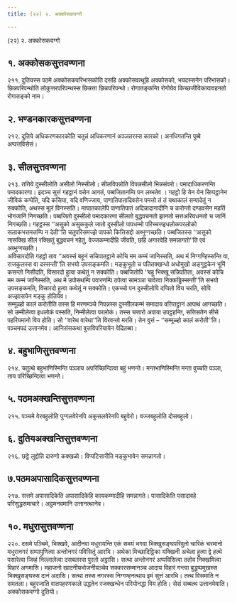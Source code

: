 ```yaml
---
title: (२२) २. अक्कोसकवग्गो

---
```

(२२) २. अक्कोसकवग्गो  


## १. अक्कोसकसुत्तवण्णना

२११. दुतियस्स पठमे अक्कोसकपरिभासकोति दसहि अक्कोसवत्थूहि अक्कोसको, भयदस्सनेन परिभासको। छिन्नपरिपन्थोति लोकुत्तरपरिपन्थस्स छिन्नत्ता छिन्नपरिपन्थो। रोगातङ्कन्ति रोगोयेव किच्छजीविकायावहनतो रोगातङ्को नाम।  


## २. भण्डनकारकसुत्तवण्णना

२१२. दुतिये अधिकरणकारकोति चतुन्नं अधिकरणानं अञ्ञतरस्स कारको। अनधिगतन्ति पुब्बे अप्पत्तविसेसं।  


## ३. सीलसुत्तवण्णना

२१३. ततिये दुस्सीलोति असीलो निस्सीलो। सीलविपन्नोति विपन्नसीलो भिन्नसंवरो। पमादाधिकरणन्ति पमादकारणा। इदञ्च सुत्तं गहट्ठानं वसेन आगतं, पब्बजितानम्पि पन लब्भतेव । गहट्ठो हि येन येन सिप्पट्ठानेन जीविकं कप्पेति, यदि कसिया, यदि वणिज्जाय, पाणातिपातादिवसेन पमत्तो तं तं यथाकालं सम्पादेतुं न सक्कोति, अथस्स मूलं विनस्सति। माघातकालेपि पाणातिपातं अदिन्नादानादीनि च करोन्तो दण्डवसेन महतिं भोगजानिं निगच्छति। पब्बजितो दुस्सीलो पमादकारणा सीलतो बुद्धवचनतो झानतो सत्तअरियधनतो च जानिं निगच्छति। गहट्ठस्स ‘‘असुको असुककुले जातो दुस्सीलो पापधम्मो परिच्चत्तइधलोकपरलोको सलाकभत्तमत्तम्पि न देती’’ति चतुपरिसमज्झे पापको कित्तिसद्दो अब्भुग्गच्छति। पब्बजितस्स ‘‘असुको नासक्खि सीलं रक्खितुं बुद्धवचनं गहेतुं, वेज्जकम्मादीहि जीवति, छहि अगारवेहि समन्नागतो’’ति एवं अब्भुग्गच्छति।  
अविसारदोति गहट्ठो ताव ‘‘अवस्सं बहूनं सन्निपातट्ठाने कोचि मम कम्मं जानिस्सति, अथ मं निग्गण्हिस्सन्ति वा, राजकुलस्स वा दस्सन्ती’’ति सभयो उपसङ्कमति। मङ्कुभूतो च पतितक्खन्धो अधोमुखो अङ्गुट्ठकेन भूमिं कसन्तो निसीदति, विसारदो हुत्वा कथेतुं न सक्कोति। पब्बजितोपि ‘‘बहू भिक्खू सन्निपतिता, अवस्सं कोचि मम कम्मं जानिस्सति, अथ मे उपोसथम्पि पवारणम्पि ठपेत्वा सामञ्ञा चावेत्वा निक्कड्ढिस्सन्ती’’ति सभयो उपसङ्कमति, विसारदो हुत्वा कथेतुं न सक्कोति। एकच्चो पन दुस्सीलोपि दप्पितो विय चरति, सोपि अज्झासयेन मङ्कु होतियेव।  
सम्मूळ्हो कालं करोतीति तस्स हि मरणमञ्चे निपन्नस्स दुस्सीलकम्मं समादाय वत्तितट्ठानं आपाथं आगच्छति। सो उम्मीलेत्वा इधलोकं पस्सति, निम्मीलेत्वा परलोकं। तस्स चत्तारो अपाया उपट्ठहन्ति, सत्तिसतेन सीसे पहरियमानो विय होति। सो ‘‘वारेथ वारेथा’’ति विरवन्तो मरति। तेन वुत्तं – ‘‘सम्मूळ्हो कालं करोती’’ति। पञ्चमपदं उत्तानमेव। आनिसंसकथा वुत्तविपरियायेन वेदितब्बा।  


## ४. बहुभाणिसुत्तवण्णना

२१४. चतुत्थे बहुभाणिस्मिन्ति पञ्ञाय अपरिच्छिन्दित्वा बहुं भणन्ते। मन्तभाणिस्मिन्ति मन्ता वुच्चति पञ्ञा, ताय परिच्छिन्दित्वा भणन्ते।  


## ५. पठमअक्खन्तिसुत्तवण्णना

२१५. पञ्चमे वेरबहुलोति पुग्गलवेरेनपि अकुसलवेरेनपि बहुवेरो। वज्जबहुलोति दोसबहुलो।  


## ६. दुतियअक्खन्तिसुत्तवण्णना

२१६. छट्ठे लुद्दोति दारुणो कक्खळो। विप्पटिसारीति मङ्कुभावेन समन्नागतो।  


## ७.पठमअपासादिकसुत्तवण्णना

२१७. सत्तमे अपासादिकेति अपासादिकेहि कायकम्मादीहि समन्नागते। पासादिकेति पसादावहे परिसुद्धसमाचारे। अट्ठमनवमानि उत्तानत्थानेव।  


## १०. मधुरासुत्तवण्णना

२२०. दसमे पञ्चिमे, भिक्खवे, आदीनवा मधुरायन्ति एकं समयं भगवा भिक्खुसङ्घपरिवुतो चारिकं चरमानो मधुरानगरं सम्पापुणित्वा अन्तोनगरं पविसितुं आरभि। अथेका मिच्छादिट्ठिका यक्खिनी अचेला हुत्वा द्वे हत्थे पसारेत्वा जिव्हं निल्लालेत्वा दसबलस्स पुरतो अट्ठासि। सत्था अन्तोनगरं अप्पविसित्वा ततोव निक्खमित्वा विहारं अगमासि। महाजनो खादनीयभोजनीयञ्चेव सक्कारसम्मानञ्च आदाय विहारं गन्त्वा बुद्धप्पमुखस्स भिक्खुसङ्घस्स दानं अदासि। सत्था तस्स नगरस्स निग्गण्हनत्थाय इमं सुत्तं आरभि। तत्थ विसमाति न समतला। बहुरजाति वातपहरणकाले उद्धतेन रजक्खन्धेन परियोनद्धा विय होति। सेसं सब्बत्थ उत्तानमेवाति।  
अक्कोसकवग्गो दुतियो।  
